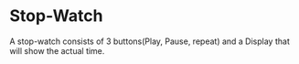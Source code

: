# Stop-Watch
A stop-watch consists of 3 buttons(Play, Pause, repeat) and a Display that will show the actual time.
